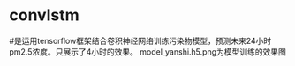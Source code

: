 # convlstm
#是运用tensorflow框架结合卷积神经网络训练污染物模型，预测未来24小时pm2.5浓度。只展示了4小时的效果。
model_yanshi.h5.png为模型训练的效果图
